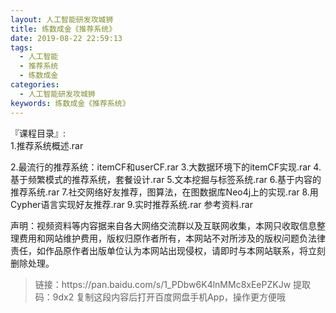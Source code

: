 ```yaml
---
layout: 人工智能研发攻城狮
title: 练数成金《推荐系统》
date: 2019-08-22 22:59:13
tags:
  - 人工智能
  - 推荐系统
  - 练数成金
categories:
  - 人工智能研发攻城狮
keywords: 练数成金《推荐系统》
---
```

『课程目录』:  
1.推荐系统概述.rar
<!-- more -->  
2.最流行的推荐系统：itemCF和userCF.rar
3.大数据环境下的itemCF实现.rar
4.基于频繁模式的推荐系统，套餐设计.rar
5.文本挖掘与标签系统.rar
6.基于内容的推荐系统.rar
7.社交网络好友推荐，图算法，在图数据库Neo4j上的实现.rar
8.用Cypher语言实现好友推荐.rar
9.实时推荐系统.rar
参考资料.rar
<div class="post-copyright">
    <div class="post-copyright__author">
      <span class="post-copyright-meta">声明：视频资料等内容据来自各大网络交流群以及互联网收集，本网只收取信息整理费用和网站维护费用，版权归原作者所有，本网站不对所涉及的版权问题负法律责任，如作品原作者出版单位认为本网站出现侵权，请即时与本网站联系，将立刻删除处理。 </span>
    </div>
</div>

<blockquote class="blockquote-center">
链接：https://pan.baidu.com/s/1_PDbw6K4lnMMc8xEePZKJw 
提取码：9dx2 
复制这段内容后打开百度网盘手机App，操作更方便哦
</blockquote>

